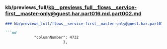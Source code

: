 ### kb/previews_full/kb__previews_full__flows__service-first__master-only@guest.har.part016.md.part002.md

```md
### kb/previews_full/flows__service-first__master-only@guest.har.part016.md (part 002)

```md
             "columnNumber": 4732
                          },
   
```

```

```
